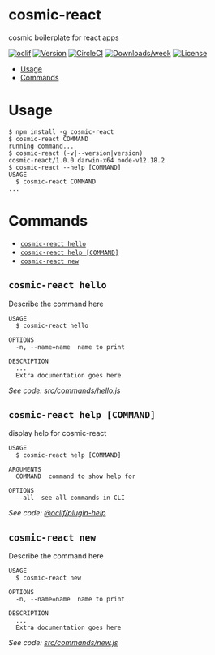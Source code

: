 # cosmic-react

cosmic boilerplate for react apps

[![oclif](https://img.shields.io/badge/cli-oclif-brightgreen.svg)](https://oclif.io)
[![Version](https://img.shields.io/npm/v/cosmic-react.svg)](https://npmjs.org/package/cosmic-react)
[![CircleCI](https://circleci.com/gh/git@github.com:Edmond-XavierCollot/cosmic-react.git/tree/master.svg?style=shield)](https://circleci.com/gh/git@github.com:Edmond-XavierCollot/cosmic-react.git/tree/master)
[![Downloads/week](https://img.shields.io/npm/dw/cosmic-react.svg)](https://npmjs.org/package/cosmic-react)
[![License](https://img.shields.io/npm/l/cosmic-react.svg)](https://github.com/git@github.com:Edmond-XavierCollot/cosmic-react.git/blob/master/package.json)

<!-- toc -->

- [Usage](#usage)
- [Commands](#commands)
<!-- tocstop -->

# Usage

<!-- usage -->

```sh-session
$ npm install -g cosmic-react
$ cosmic-react COMMAND
running command...
$ cosmic-react (-v|--version|version)
cosmic-react/1.0.0 darwin-x64 node-v12.18.2
$ cosmic-react --help [COMMAND]
USAGE
  $ cosmic-react COMMAND
...
```

<!-- usagestop -->

# Commands

<!-- commands -->

- [`cosmic-react hello`](#cosmic-react-hello)
- [`cosmic-react help [COMMAND]`](#cosmic-react-help-command)
- [`cosmic-react new`](#cosmic-react-new)

## `cosmic-react hello`

Describe the command here

```
USAGE
  $ cosmic-react hello

OPTIONS
  -n, --name=name  name to print

DESCRIPTION
  ...
  Extra documentation goes here
```

_See code: [src/commands/hello.js](https://github.com/Edmond-XavierCollot/cosmic-react/blob/v1.0.0/src/commands/hello.js)_

## `cosmic-react help [COMMAND]`

display help for cosmic-react

```
USAGE
  $ cosmic-react help [COMMAND]

ARGUMENTS
  COMMAND  command to show help for

OPTIONS
  --all  see all commands in CLI
```

_See code: [@oclif/plugin-help](https://github.com/oclif/plugin-help/blob/v3.2.2/src/commands/help.ts)_

## `cosmic-react new`

Describe the command here

```
USAGE
  $ cosmic-react new

OPTIONS
  -n, --name=name  name to print

DESCRIPTION
  ...
  Extra documentation goes here
```

_See code: [src/commands/new.js](https://github.com/Edmond-XavierCollot/cosmic-react/blob/v1.0.0/src/commands/new.js)_

<!-- commandsstop -->
